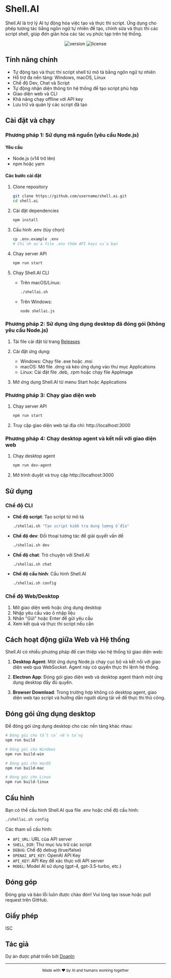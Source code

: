 # Shell.AI

Shell.AI là trợ lý AI tự động hóa việc tạo và thực thi script. Ứng dụng cho phép tương tác bằng ngôn ngữ tự nhiên để tạo, chỉnh sửa và thực thi các script shell, giúp đơn giản hóa các tác vụ phức tạp trên hệ thống.

<div align="center">
  <img src="https://img.shields.io/badge/version-2.0.0-blue.svg" alt="version">
  <img src="https://img.shields.io/badge/license-ISC-green.svg" alt="license">
</div>

## Tính năng chính

- Tự động tạo và thực thi script shell từ mô tả bằng ngôn ngữ tự nhiên
- Hỗ trợ đa nền tảng: Windows, macOS, Linux
- Chế độ Dev, Chat và Script
- Tự động nhận diện thông tin hệ thống để tạo script phù hợp
- Giao diện web và CLI
- Khả năng chạy offline với API key
- Lưu trữ và quản lý các script đã tạo

## Cài đặt và chạy

### Phương pháp 1: Sử dụng mã nguồn (yêu cầu Node.js)

#### Yêu cầu
- Node.js (v14 trở lên)
- npm hoặc yarn

#### Các bước cài đặt
1. Clone repository
   ```bash
   git clone https://github.com/username/shell.ai.git
   cd shell.ai
   ```

2. Cài đặt dependencies
   ```bash
   npm install
   ```

3. Cấu hình .env (tùy chọn)
   ```bash
   cp .env.example .env
   # Chỉnh sửa file .env thêm API keys của bạn
   ```

4. Chạy server API
   ```bash
   npm run start
   ```

5. Chạy Shell.AI CLI
   - Trên macOS/Linux:
     ```bash
     ./shellai.sh
     ```
   - Trên Windows:
     ```bash
     node shellai.js
     ```

### Phương pháp 2: Sử dụng ứng dụng desktop đã đóng gói (không yêu cầu Node.js)

1. Tải file cài đặt từ trang [Releases](https://github.com/username/shell.ai/releases)
2. Cài đặt ứng dụng:
   - Windows: Chạy file .exe hoặc .msi
   - macOS: Mở file .dmg và kéo ứng dụng vào thư mục Applications
   - Linux: Cài đặt file .deb, .rpm hoặc chạy file AppImage

3. Mở ứng dụng Shell.AI từ menu Start hoặc Applications

### Phương pháp 3: Chạy giao diện web

1. Chạy server API
   ```bash
   npm run start
   ```

2. Truy cập giao diện web tại địa chỉ: http://localhost:3000

### Phương pháp 4: Chạy desktop agent và kết nối với giao diện web

1. Chạy desktop agent
   ```bash
   npm run dev-agent
   ```

2. Mở trình duyệt và truy cập http://localhost:3000

## Sử dụng

### Chế độ CLI

- **Chế độ script**: Tạo script từ mô tả
  ```bash
  ./shellai.sh "Tạo script kiểm tra dung lượng ổ đĩa"
  ```

- **Chế độ dev**: Đối thoại tương tác để giải quyết vấn đề
  ```bash
  ./shellai.sh dev
  ```

- **Chế độ chat**: Trò chuyện với Shell.AI
  ```bash
  ./shellai.sh chat
  ```

- **Chế độ cấu hình**: Cấu hình Shell.AI
  ```bash
  ./shellai.sh config
  ```

### Chế độ Web/Desktop

1. Mở giao diện web hoặc ứng dụng desktop
2. Nhập yêu cầu vào ô nhập liệu
3. Nhấn "Gửi" hoặc Enter để gửi yêu cầu
4. Xem kết quả và thực thi script nếu cần

## Cách hoạt động giữa Web và Hệ thống

Shell.AI có nhiều phương pháp để can thiệp vào hệ thống từ giao diện web:

1. **Desktop Agent**: Một ứng dụng Node.js chạy cục bộ và kết nối với giao diện web qua WebSocket. Agent này có quyền thực thi lệnh hệ thống.

2. **Electron App**: Đóng gói giao diện web và desktop agent thành một ứng dụng desktop đầy đủ quyền.

3. **Browser Download**: Trong trường hợp không có desktop agent, giao diện web tạo script và hướng dẫn người dùng tải về để thực thi thủ công.

## Đóng gói ứng dụng desktop

Để đóng gói ứng dụng desktop cho các nền tảng khác nhau:

```bash
# Đóng gói cho tất cả nền tảng
npm run build

# Đóng gói cho Windows
npm run build-win

# Đóng gói cho macOS
npm run build-mac

# Đóng gói cho Linux
npm run build-linux
```

## Cấu hình

Bạn có thể cấu hình Shell.AI qua file .env hoặc chế độ cấu hình:

```bash
./shellai.sh config
```

Các tham số cấu hình:
- `API_URL`: URL của API server
- `SHELL_DIR`: Thư mục lưu trữ các script
- `DEBUG`: Chế độ debug (true/false)
- `OPENAI_API_KEY`: OpenAI API Key
- `API_KEY`: API Key để xác thực với API server
- `MODEL`: Model AI sử dụng (gpt-4, gpt-3.5-turbo, etc.)

## Đóng góp

Đóng góp và báo lỗi luôn được chào đón! Vui lòng tạo issue hoặc pull request trên GitHub.

## Giấy phép

ISC

## Tác giả

Dự án được phát triển bởi [Doanln](https://github.com/vccvn)

---

<div align="center">
  <sub>Made with ❤️ by AI and humans working together</sub>
</div> 